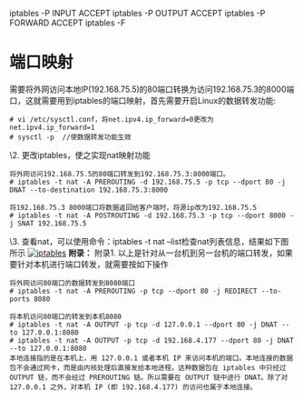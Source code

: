 iptables -P INPUT ACCEPT
iptables -P OUTPUT ACCEPT
iptables -P FORWARD ACCEPT
iptables -F
# 端口映射
需要将外网访问本地IP(192.168.75.5)的80端口转换为访问192.168.75.3的8000端口，这就需要用到iptables的端口映射，首先需要开启Linux的数据转发功能:
```
# vi /etc/sysctl.conf，将net.ipv4.ip_forward=0更改为net.ipv4.ip_forward=1
# sysctl -p  //使数据转发功能生效
```
\2. 更改iptables，使之实现nat映射功能

```
将外网访问192.168.75.5的80端口转发到192.168.75.3:8000端口。
# iptables -t nat -A PREROUTING -d 192.168.75.5 -p tcp --dport 80 -j DNAT --to-destination 192.168.75.3:8000

将192.168.75.3 8000端口将数据返回给客户端时，将源ip改为192.168.75.5
# iptables -t nat -A POSTROUTING -d 192.168.75.3 -p tcp --dport 8000 -j SNAT 192.168.75.5
```

\3. 查看nat，可以使用命令：iptables -t nat –list检查nat列表信息，结果如下图所示
[![iptables](http://static.coolnull.com/wp-content/uploads/2014/09/iptables.jpg)](http://static.coolnull.com/wp-content/uploads/2014/09/iptables.jpg)
**附录：**
附录1. 以上是针对从一台机到另一台机的端口转发，如果要针对本机进行端口转发，就需要按如下操作

```
将外网访问80端口的数据转发到8080端口
# iptables -t nat -A PREROUTING -p tcp --dport 80 -j REDIRECT --to-ports 8080

将本机访问80端口的转发到本机8080
# iptables -t nat -A OUTPUT -p tcp -d 127.0.0.1 --dport 80 -j DNAT --to 127.0.0.1:8080
# iptables -t nat -A OUTPUT -p tcp -d 192.168.4.177 --dport 80 -j DNAT --to 127.0.0.1:8080
本地连接指的是在本机上，用 127.0.0.1 或者本机 IP 来访问本机的端口。本地连接的数据包不会通过网卡，而是由内核处理后直接发给本地进程。这种数据包在 iptables 中只经过 OUTPUT 链，而不会经过 PREROUTING 链。所以需要在 OUTPUT 链中进行 DNAT。除了对 127.0.0.1 之外，对本机 IP (即 192.168.4.177) 的访问也属于本地连接。
```
